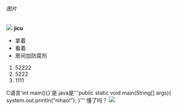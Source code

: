###### 图片
![](http://img1.imgtn.bdimg.com/it/u=735014057,3634820880&fm=26&gp=0.jpg)
**jicu**
* 拿着
* 看着
* 房间加防腐剂
1. 52222
1. 5222
1. 1111


C语言'int main(){}'是
java是'''public static void main(String[] args){
        system.out.println("nihao!");
}'''
懂了吗？
![](https://qgt-style.oss-cn-hangzhou.aliyuncs.com/newcoursep4/g1/g1-2-2/tenor.gif)

